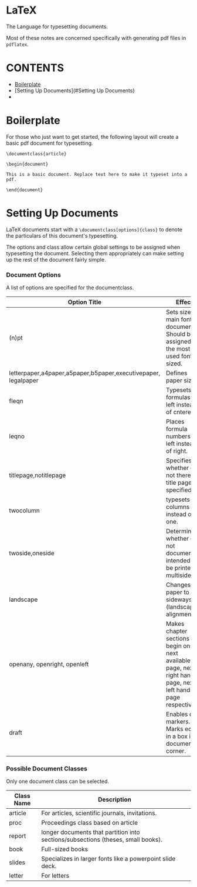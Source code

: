 # LaTeX

The Language for typesetting documents.

Most of these notes are concerned specifically with generating pdf files in `pdflatex`.

# CONTENTS
* [Boilerplate](#Boilerplate)
* [Setting Up Documents](#Setting Up Documents)
* []()


# Boilerplate

For those who just want to get started, the following layout will create a basic pdf document for typesetting.

```
\documentclass{article}

\begin{document}

This is a basic document. Replace text here to make it typeset into a pdf.

\end{document}
```


# Setting Up Documents

LaTeX documents start with a `\documentclass[options]{class}` to denote the particulars of this document's typesetting.

The options and class allow certain global settings to be assigned when typesetting the document.
Selecting them appropriately can make setting up the rest of the document fairly simple.

### Document Options

A list of options are specified for the documentclass.

Option Title | Effect | Default
--- | --- | ---
(n)pt | Sets size of main font for document. Should be assigned to the most used font sized. | 10pt
letterpaper,a4paper,a5paper,b5paper,executivepaper, legalpaper | Defines paper size. | letterpaper
fleqn | Typesets formulas to left instead of cntered. | N/A
leqno | Places formula numbers on left instead of right. | N/A
titlepage,notitlepage | Specifies whether or not there is a title page specified. | titlepage in book/report, notitlepage otherwise
twocolumn | typesets two columns instead of one. | None
twoside,oneside | Determines whether or not document is intended to be printed multisided. | twoside for book, oneside for everything else
landscape | Changes paper to sideways (landscaped) alignment. | None
openany, openright, openleft | Makes chapter sections begin on next available page, next right hand page, next left hand page respectively. | openright for book, open any otherwise.
draft | Enables draft markers. Marks edits in a box in document corner. | None

### Possible Document Classes

Only one document class can be selected.

Class Name | Description
--- | ---
article | For articles, scientific journals, invitations.
proc | Proceedings class based on article
report | longer documents that partition into sections/subsections (theses, small books).
book | Full-sized books
slides | Specializes in larger fonts like a powerpoint slide deck.
letter | For letters


